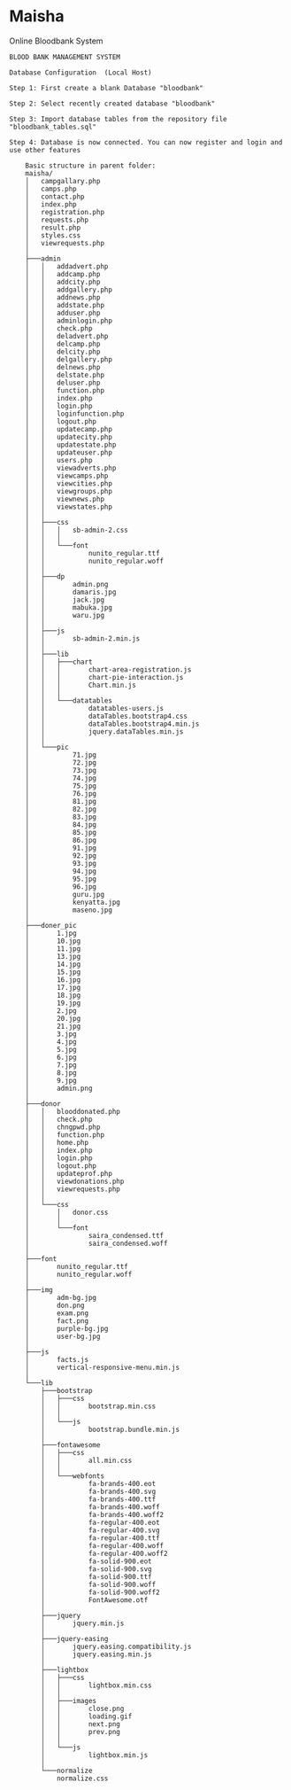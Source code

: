 # Maisha
Online Bloodbank System

	BLOOD BANK MANAGEMENT SYSTEM

	Database Configuration  (Local Host)
	
	Step 1: First create a blank Database "bloodbank"
	
	Step 2: Select recently created database "bloodbank"

	Step 3: Import database tables from the repository file  "bloodbank_tables.sql"

	Step 4: Database is now connected. You can now register and login and use other features

		Basic structure in parent folder:
		maisha/
		│   campgallary.php
		│   camps.php
		│   contact.php
		│   index.php
		│   registration.php
		│   requests.php
		│   result.php
		│   styles.css
		│   viewrequests.php
		│
		├───admin
		│   │   addadvert.php
		│   │   addcamp.php
		│   │   addcity.php
		│   │   addgallery.php
		│   │   addnews.php
		│   │   addstate.php
		│   │   adduser.php
		│   │   adminlogin.php
		│   │   check.php
		│   │   deladvert.php
		│   │   delcamp.php
		│   │   delcity.php
		│   │   delgallery.php
		│   │   delnews.php
		│   │   delstate.php
		│   │   deluser.php
		│   │   function.php
		│   │   index.php
		│   │   login.php
		│   │   loginfunction.php
		│   │   logout.php
		│   │   updatecamp.php
		│   │   updatecity.php
		│   │   updatestate.php
		│   │   updateuser.php
		│   │   users.php
		│   │   viewadverts.php
		│   │   viewcamps.php
		│   │   viewcities.php
		│   │   viewgroups.php
		│   │   viewnews.php
		│   │   viewstates.php
		│   │
		│   ├───css
		│   │   │   sb-admin-2.css
		│   │   │
		│   │   └───font
		│   │           nunito_regular.ttf
		│   │           nunito_regular.woff
		│   │
		│   ├───dp
		│   │       admin.png
		│   │       damaris.jpg
		│   │       jack.jpg
		│   │       mabuka.jpg
		│   │       waru.jpg
		│   │
		│   ├───js
		│   │       sb-admin-2.min.js
		│   │
		│   ├───lib
		│   │   ├───chart
		│   │   │       chart-area-registration.js
		│   │   │       chart-pie-interaction.js
		│   │   │       Chart.min.js
		│   │   │
		│   │   └───datatables
		│   │           datatables-users.js
		│   │           dataTables.bootstrap4.css
		│   │           dataTables.bootstrap4.min.js
		│   │           jquery.dataTables.min.js
		│   │
		│   └───pic
		│           71.jpg
		│           72.jpg
		│           73.jpg
		│           74.jpg
		│           75.jpg
		│           76.jpg
		│           81.jpg
		│           82.jpg
		│           83.jpg
		│           84.jpg
		│           85.jpg
		│           86.jpg
		│           91.jpg
		│           92.jpg
		│           93.jpg
		│           94.jpg
		│           95.jpg
		│           96.jpg
		│           guru.jpg
		│           kenyatta.jpg
		│           maseno.jpg
		│
		├───doner_pic
		│       1.jpg
		│       10.jpg
		│       11.jpg
		│       13.jpg
		│       14.jpg
		│       15.jpg
		│       16.jpg
		│       17.jpg
		│       18.jpg
		│       19.jpg
		│       2.jpg
		│       20.jpg
		│       21.jpg
		│       3.jpg
		│       4.jpg
		│       5.jpg
		│       6.jpg
		│       7.jpg
		│       8.jpg
		│       9.jpg
		│       admin.png
		│
		├───donor
		│   │   blooddonated.php
		│   │   check.php
		│   │   chngpwd.php
		│   │   function.php
		│   │   home.php
		│   │   index.php
		│   │   login.php
		│   │   logout.php
		│   │   updateprof.php
		│   │   viewdonations.php
		│   │   viewrequests.php
		│   │
		│   └───css
		│       │   donor.css
		│       │
		│       └───font
		│               saira_condensed.ttf
		│               saira_condensed.woff
		│
		├───font
		│       nunito_regular.ttf
		│       nunito_regular.woff
		│
		├───img
		│       adm-bg.jpg
		│       don.png
		│       exam.png
		│       fact.png
		│       purple-bg.jpg
		│       user-bg.jpg
		│
		├───js
		│       facts.js
		│       vertical-responsive-menu.min.js
		│
		└───lib
		    ├───bootstrap
		    │   ├───css
		    │   │       bootstrap.min.css
		    │   │
		    │   └───js
		    │           bootstrap.bundle.min.js
		    │
		    ├───fontawesome
		    │   ├───css
		    │   │       all.min.css
		    │   │
		    │   └───webfonts
		    │           fa-brands-400.eot
		    │           fa-brands-400.svg
		    │           fa-brands-400.ttf
		    │           fa-brands-400.woff
		    │           fa-brands-400.woff2
		    │           fa-regular-400.eot
		    │           fa-regular-400.svg
		    │           fa-regular-400.ttf
		    │           fa-regular-400.woff
		    │           fa-regular-400.woff2
		    │           fa-solid-900.eot
		    │           fa-solid-900.svg
		    │           fa-solid-900.ttf
		    │           fa-solid-900.woff
		    │           fa-solid-900.woff2
		    │           FontAwesome.otf
		    │
		    ├───jquery
		    │       jquery.min.js
		    │
		    ├───jquery-easing
		    │       jquery.easing.compatibility.js
		    │       jquery.easing.min.js
		    │
		    ├───lightbox
		    │   ├───css
		    │   │       lightbox.min.css
		    │   │
		    │   ├───images
		    │   │       close.png
		    │   │       loading.gif
		    │   │       next.png
		    │   │       prev.png
		    │   │
		    │   └───js
		    │           lightbox.min.js
		    │
		    └───normalize
			    normalize.css
